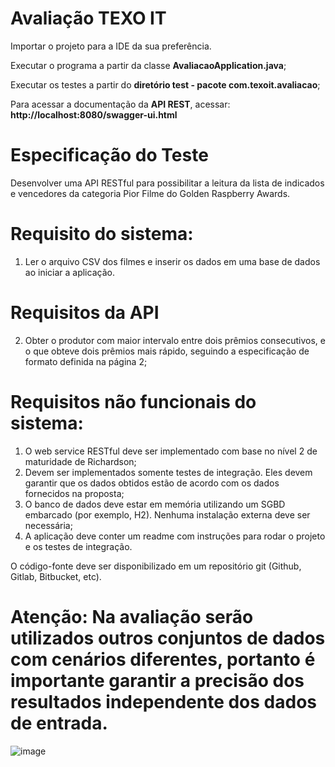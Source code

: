 # Avaliação TEXO IT

Importar o projeto para a IDE da sua preferência. 

Executar o programa a partir da classe <b>AvaliacaoApplication.java</b>;

Executar os testes a partir do <b>diretório test - pacote com.texoit.avaliacao</b>;

Para acessar a documentação da <b>API REST</b>, acessar: <b>http://localhost:8080/swagger-ui.html </b>

# Especificação do Teste

Desenvolver uma API RESTful para possibilitar a leitura da lista de indicados e vencedores
da categoria Pior Filme do Golden Raspberry Awards.

# Requisito do sistema:
1) Ler o arquivo CSV dos filmes e inserir os dados em uma base de dados ao iniciar a
   aplicação.

# Requisitos da API
2) Obter o produtor com maior intervalo entre dois prêmios consecutivos, e o que
obteve dois prêmios mais rápido, seguindo a especificação de formato definida na
página 2;

# Requisitos não funcionais do sistema:

1) O web service RESTful deve ser implementado com base no nível 2 de maturidade
   de Richardson;
2) Devem ser implementados somente testes de integração. Eles devem garantir que
   os dados obtidos estão de acordo com os dados fornecidos na proposta;
3) O banco de dados deve estar em memória utilizando um SGBD embarcado (por
   exemplo, H2). Nenhuma instalação externa deve ser necessária;
4) A aplicação deve conter um readme com instruções para rodar o projeto e os
   testes de integração.

O código-fonte deve ser disponibilizado em um repositório git (Github, Gitlab, Bitbucket,
etc).

# Atenção: Na avaliação serão utilizados outros conjuntos de dados com cenários diferentes, portanto é importante garantir a precisão dos resultados independente dos dados de entrada.

![image](https://user-images.githubusercontent.com/11754255/138574124-2b2f005e-e153-4768-99cf-6944699eb2a8.png)
